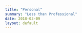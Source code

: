 ```yaml
---
title: "Personal"
summary: "Less than Professional"
date: 2018-03-09
layout: default
---
```


